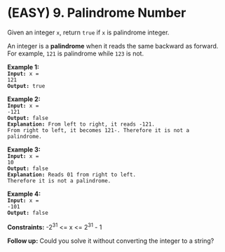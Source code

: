 # (EASY) 9. Palindrome Number
Given an integer `x`, return `true` if `x` is palindrome integer.

An integer is a **palindrome** when it reads the same backward as forward. For example, `121` is palindrome while `123` is not.

**Example 1:** <br>
    <code>**Input:** x = 121</code> <br>
    <code>**Output:** true</code> <br>

**Example 2:** <br>
    <code>**Input:** x = -121</code> <br>
    <code>**Output:** false</code> <br>
    <code>**Explanation:** From left to right, it reads -121. From right to left, it becomes 121-. Therefore it is not a palindrome.</code> <br>

**Example 3:** <br>
    <code>**Input:** x = 10</code> <br>
    <code>**Output:** false</code> <br>
    <code>**Explanation:** Reads 01 from right to left. Therefore it is not a palindrome.</code> <br>

**Example 4:** <br>
    <code>**Input:** x = -101</code> <br>
    <code>**Output:** false</code> <br>

**Constraints:**
    -2<sup>31</sup> <= x <= 2<sup>31</sup> - 1

**Follow up:** Could you solve it without converting the integer to a string?